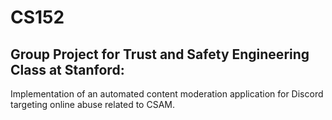 # CS152
## Group Project for Trust and Safety Engineering Class at Stanford:
Implementation of an automated content moderation application for Discord targeting online abuse related to CSAM.

